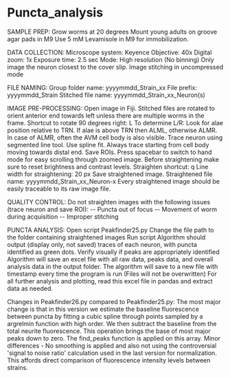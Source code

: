 # Puncta_analysis

SAMPLE PREP:
Grow worms at 20 degrees
Mount young adults on groove agar pads in M9
Use 5 mM Levamisole in M9 for immobilization.

DATA COLLECTION:
Microscope system: Keyence
Objective: 40x
Digital zoom: 1x
Exposure time: 2.5 sec
Mode: High resolution (No binning)
Only image the neuron closest to the cover slip.
Image stitching in uncompressed mode

FILE NAMING:
Group folder name: yyyymmdd_Strain_xx
File prefix: yyyymmdd_Strain
Stitched file name: yyyymmdd_Strain_xx_Neuron(s)

IMAGE PRE-PROCESSING:
Open image in Fiji.
Stitched files are rotated to orient anterior end towards left unless there are multiple worms in the frame.
Shortcut to rotate 90 degrees right: L
To determine L/R: Look for alae position relative to TRN. If alae is above TRN then ALML, otherwise ALMR. In case of ALMR, often the AVM cell body is also visible.
Trace neuron using segmented line tool. Use spline fit. Always trace starting from cell body moving towards distal end.
Save ROIs.
Press spacebar to switch to hand mode for easy scrolling through zoomed image.
Before straightening make sure to reset brightness and contrast levels.
Straighten shortcut: q
Line width for straightening: 20 px
Save straightened image.
Straightened file name: yyyymmdd_Strain_xx_Neuron-x
Every straightened image should be easily traceable to its raw image file.

QUALITY CONTROL:
Do not straighten images with the following issues (trace neuron and save ROI):
-- Puncta out of focus
-- Movement of worm during acquisition
-- Improper stitching

PUNCTA ANALYSIS:
Open script Peakfinder25.py
Change the file path to the folder containing straightened images
Run script
Algorithm should output (display only, not saved) traces of each neuron, with puncta identified as green dots.
Verify visually if peaks are appropriately identified
Algorithm will save an excel file with all raw data, peaks data, and overall analysis data in the output folder. The algorithm will save to a new file with timestamp every time the program is run (Files will not be overwritten)
For all further analysis and plotting, read this excel file in pandas and extract data as needed.

Changes in Peakfinder26.py compared to Peakfinder25.py:
The most major change is that in this version we estimate the baseline fluorescence between puncta by fitting a cubic spline through points sampled by a argrelmin function with high order. We then subtract the baseline from the total neurite fluorescence. This operation brings the base of most major peaks down to zero. The find_peaks function is applied on this array.
Minor differences - No smoothing is applied and also not using the controversial 'signal to noise ratio' calculation used in the last version for normalization. This affords direct comparison of fluorescence intensity levels between strains.
